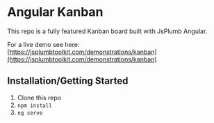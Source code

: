 # Angular Kanban

This repo is a fully featured Kanban board built with JsPlumb Angular.

For a live demo see here: [https://jsplumbtoolkit.com/demonstrations/kanban](https://jsplumbtoolkit.com/demonstrations/kanban)

## Installation/Getting Started

1. Clone this repo
2. `npm install`
3. `ng serve`
